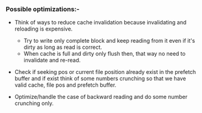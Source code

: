 ### Possible optimizations:-

- Think of ways to reduce cache invalidation because invalidating and reloading is expensive.
    - Try to write only complete block and keep reading from it even if it's dirty as long as read is correct.
    - When cache is full and dirty only flush then, that way no need to invalidate and re-read.

- Check if seeking pos or current file position already exist in the prefetch buffer and if exist think of some numbers crunching so that we have valid cache, file pos and prefetch buffer.

- Optimize/handle the case of backward reading and do some number crunching only.
